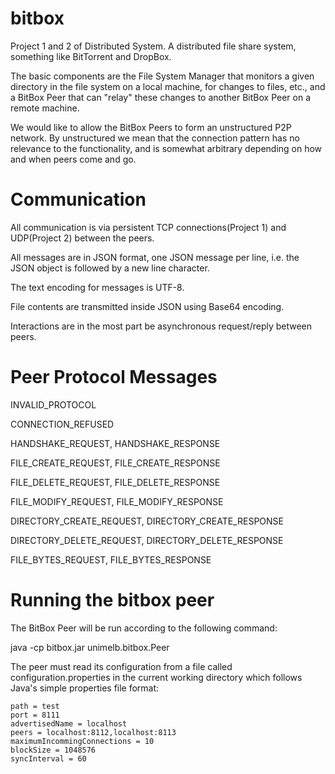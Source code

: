 # bitbox
Project 1 and 2 of Distributed System. A distributed file share system, something like BitTorrent and DropBox.

The basic components are the File System Manager that monitors a given directory in the file system on a local machine, for changes to files, etc., and a BitBox Peer that can "relay" these changes to another BitBox Peer on a remote machine.

We would like to allow the BitBox Peers to form an unstructured P2P network. By unstructured we mean that the connection pattern has no relevance to the functionality, and is somewhat arbitrary depending on how and when peers come and go.

# Communication

All communication is via persistent TCP connections(Project 1) and UDP(Project 2) between the peers.

All messages are in JSON format, one JSON message per line, i.e. the JSON object is followed by a new line character.

The text encoding for messages is UTF-8.

File contents are transmitted inside JSON using Base64 encoding.

Interactions are in the most part be asynchronous request/reply between peers.

# Peer Protocol Messages

INVALID_PROTOCOL

CONNECTION_REFUSED

HANDSHAKE_REQUEST, HANDSHAKE_RESPONSE

FILE_CREATE_REQUEST, FILE_CREATE_RESPONSE

FILE_DELETE_REQUEST, FILE_DELETE_RESPONSE

FILE_MODIFY_REQUEST, FILE_MODIFY_RESPONSE

DIRECTORY_CREATE_REQUEST, DIRECTORY_CREATE_RESPONSE

DIRECTORY_DELETE_REQUEST, DIRECTORY_DELETE_RESPONSE

FILE_BYTES_REQUEST, FILE_BYTES_RESPONSE

# Running the bitbox peer

The BitBox Peer will be run according to the following command:

java -cp bitbox.jar unimelb.bitbox.Peer

The peer must read its configuration from a file called configuration.properties in the current working directory which follows Java's simple properties file format:
```
path = test
port = 8111
advertisedName = localhost
peers = localhost:8112,localhost:8113
maximumIncommingConnections = 10
blockSize = 1048576
syncInterval = 60
```
